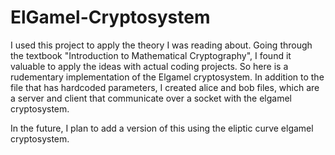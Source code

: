 # ElGamel-Cryptosystem

I used this project to apply the theory I was reading about. Going through the textbook "Introduction to Mathematical Cryptography", I found it valuable to apply the ideas with actual coding projects. So here is a rudementary implementation of the Elgamel cryptosystem. In addition to the file that has hardcoded parameters, I created alice and bob files, which are a server and client that communicate over a socket with the elgamel cryptosystem.

In the future, I plan to add a version of this using the eliptic curve elgamel cryptosystem.
